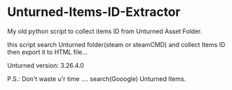 # Unturned-Items-ID-Extractor
My old python script to collect items ID from Unturned Asset Folder.

this script search Unturned folder(steam or steamCMD) and collect Items ID then export it to HTML file...

Unturned version: 3.26.4.0

P.S.: Don't waste u'r time .... search(Gooogle) Unturned Items.
